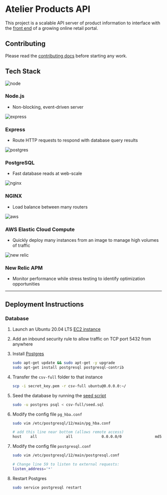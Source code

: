 # Atelier Products API

This project is a scalable API server of product information to interface with the [front end](https://github.com/RFP54-Helios/FEC) of a growing online retail portal.

## Contributing

Please read the [contributing docs](CONTRIBUTING.md) before starting any work.

## Tech Stack

![node](https://www.vectorlogo.zone/logos/nodejs/nodejs-ar21.svg)

### Node.js

- Non-blocking, event-driven server

![express](https://www.vectorlogo.zone/logos/expressjs/expressjs-ar21.svg)

### Express

- Route HTTP requests to respond with database query results

![postgres](https://www.vectorlogo.zone/logos/postgresql/postgresql-ar21.svg)

### PostgreSQL

- Fast database reads at web-scale

![nginx](https://www.vectorlogo.zone/logos/nginx/nginx-ar21.svg)

### NGINX

- Load balance between many routers

![aws](https://www.vectorlogo.zone/logos/amazon_aws/amazon_aws-ar21.svg)

### AWS Elastic Cloud Compute

- Quickly deploy many instances from an image to manage high volumes of traffic

![new relic](https://www.vectorlogo.zone/logos/newrelic/newrelic-ar21.svg)

### New Relic APM

- Monitor performance while stress testing to identify optimization opportunities

---

## Deployment Instructions

### Database

1. Launch an Ubuntu 20.04 LTS [EC2 instance](https://docs.aws.amazon.com/quickstarts/latest/vmlaunch/step-1-launch-instance.html)
1. Add an inbound security rule to allow traffic on TCP port 5432 from anywhere
1. Install [Postgres](https://www.digitalocean.com/community/tutorials/how-to-install-postgresql-on-ubuntu-20-04-quickstart)

    ```bash
    sudo apt-get update && sudo apt-get -y upgrade
    sudo apt-get install postgresql postgresql-contrib​
    ```

1. Transfer the `csv-full` folder to that instance

    ```bash
    scp -i secret_key.pem -r csv-full ubuntu@0.0.0.0:~/
    ```

1. Seed the database by running the [seed script](scripts/seed.sql)

    ```bash
    sudo -u postgres psql < csv-full/seed.sql
    ```

1. Modify the config file `pg_hba.conf`

    ```bash
    sudo vim /etc/postgresql/12/main/pg_hba.conf

    # add this line near bottom (allows remote access)
    host    all             all             0.0.0.0/0               md5
    ```

1. Modify the config file `postgresql.conf`

    ```bash
    sudo vim /etc/postgresql/12/main/postgresql.conf

    # Change line 59 to listen to external requests:
    listen_address='*'
    ```

1. Restart Postgres

    ```bash
    sudo service postgresql restart
    ```
